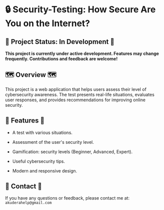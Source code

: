 # 🔒 Security-Testing: How Secure Are You on the Internet?

## 🚧 Project Status: In Development 🚧

**This project is currently under active development. Features may change frequently. Contributions and feedback are welcome!**

## 🗺️ Overview 🗺️

This project is a web application that helps users assess their level of cybersecurity awareness. The test presents real-life situations, evaluates user responses, and provides recommendations for improving online security.

## 🚀 Features 🚀

- A test with various situations.

- Assessment of the user's security level.

- Gamification: security levels (Beginner, Advanced, Expert).

- Useful cybersecurity tips.

- Modern and responsive design.

## 💬 Contact 💬

If you have any questions or feedback, please contact me at: ```akuderahelp@gmail.com```
